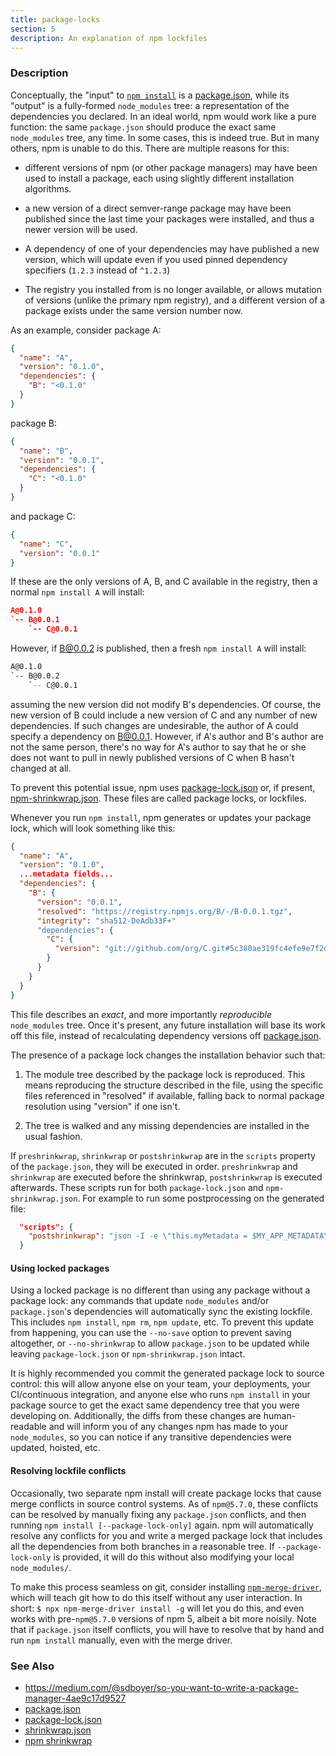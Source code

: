 ```yaml
---
title: package-locks
section: 5
description: An explanation of npm lockfiles
---
```


### Description

Conceptually, the "input" to [`npm install`](/cli-commands/npm-install) is a [package.json](/configuring-npm/package-json), while its
"output" is a fully-formed `node_modules` tree: a representation of the
dependencies you declared. In an ideal world, npm would work like a pure
function: the same `package.json` should produce the exact same `node_modules`
tree, any time. In some cases, this is indeed true. But in many others, npm is
unable to do this. There are multiple reasons for this:

* different versions of npm (or other package managers) may have been used to install a package, each using slightly different installation algorithms.

* a new version of a direct semver-range package may have been published since the last time your packages were installed, and thus a newer version will be used.

* A dependency of one of your dependencies may have published a new version, which will update even if you used pinned dependency specifiers (`1.2.3` instead of `^1.2.3`)

* The registry you installed from is no longer available, or allows mutation of versions (unlike the primary npm registry), and a different version of a package exists under the same version number now.

As an example, consider package A:

```json
{
  "name": "A",
  "version": "0.1.0",
  "dependencies": {
    "B": "<0.1.0"
  }
}
```

package B:

```json
{
  "name": "B",
  "version": "0.0.1",
  "dependencies": {
    "C": "<0.1.0"
  }
}
```

and package C:
```json
{
  "name": "C",
  "version": "0.0.1"
}
```

If these are the only versions of A, B, and C available in the
registry, then a normal `npm install A` will install:

```json
A@0.1.0
`-- B@0.0.1
    `-- C@0.0.1
```

However, if B@0.0.2 is published, then a fresh `npm install A` will
install:

```bash
A@0.1.0
`-- B@0.0.2
    `-- C@0.0.1
```

assuming the new version did not modify B's dependencies. Of course,
the new version of B could include a new version of C and any number
of new dependencies. If such changes are undesirable, the author of A
could specify a dependency on B@0.0.1. However, if A's author and B's
author are not the same person, there's no way for A's author to say
that he or she does not want to pull in newly published versions of C
when B hasn't changed at all.

To prevent this potential issue, npm uses [package-lock.json](/configuring-npm/package-lock-json) or, if present, [npm-shrinkwrap.json](/configuring-npm/shrinkwrap-json). These files are called package locks, or lockfiles.

Whenever you run `npm install`, npm generates or updates your package lock,
which will look something like this:

```json
{
  "name": "A",
  "version": "0.1.0",
  ...metadata fields...
  "dependencies": {
    "B": {
      "version": "0.0.1",
      "resolved": "https://registry.npmjs.org/B/-/B-0.0.1.tgz",
      "integrity": "sha512-DeAdb33F+"
      "dependencies": {
        "C": {
          "version": "git://github.com/org/C.git#5c380ae319fc4efe9e7f2d9c78b0faa588fd99b4"
        }
      }
    }
  }
}
```

This file describes an *exact*, and more importantly *reproducible*
`node_modules` tree. Once it's present, any future installation will base its
work off this file, instead of recalculating dependency versions off
[package.json](/configuring-npm/package-json).

The presence of a package lock changes the installation behavior such that:

1. The module tree described by the package lock is reproduced. This means
reproducing the structure described in the file, using the specific files
referenced in "resolved" if available, falling back to normal package resolution
using "version" if one isn't.

2. The tree is walked and any missing dependencies are installed in the usual
fashion.

If `preshrinkwrap`, `shrinkwrap` or `postshrinkwrap` are in the `scripts`
property of the `package.json`, they will be executed in order. `preshrinkwrap`
and `shrinkwrap` are executed before the shrinkwrap, `postshrinkwrap` is
executed afterwards. These scripts run for both `package-lock.json` and
`npm-shrinkwrap.json`. For example to run some postprocessing on the generated
file:

```json
  "scripts": {
    "postshrinkwrap": "json -I -e \"this.myMetadata = $MY_APP_METADATA\""
  }
```

#### Using locked packages

Using a locked package is no different than using any package without a package
lock: any commands that update `node_modules` and/or `package.json`'s
dependencies will automatically sync the existing lockfile. This includes `npm
install`, `npm rm`, `npm update`, etc. To prevent this update from happening,
you can use the `--no-save` option to prevent saving altogether, or
`--no-shrinkwrap` to allow `package.json` to be updated while leaving
`package-lock.json` or `npm-shrinkwrap.json` intact.

It is highly recommended you commit the generated package lock to source
control: this will allow anyone else on your team, your deployments, your
CI/continuous integration, and anyone else who runs `npm install` in your
package source to get the exact same dependency tree that you were developing
on. Additionally, the diffs from these changes are human-readable and will
inform you of any changes npm has made to your `node_modules`, so you can notice
if any transitive dependencies were updated, hoisted, etc.

#### Resolving lockfile conflicts

Occasionally, two separate npm install will create package locks that cause
merge conflicts in source control systems. As of `npm@5.7.0`, these conflicts
can be resolved by manually fixing any `package.json` conflicts, and then
running `npm install [--package-lock-only]` again. npm will automatically
resolve any conflicts for you and write a merged package lock that includes all
the dependencies from both branches in a reasonable tree. If
`--package-lock-only` is provided, it will do this without also modifying your
local `node_modules/`.

To make this process seamless on git, consider installing
[`npm-merge-driver`](https://npm.im/npm-merge-driver), which will teach git how
to do this itself without any user interaction. In short: `$ npx
npm-merge-driver install -g` will let you do this, and even works with
pre-`npm@5.7.0` versions of npm 5, albeit a bit more noisily. Note that if
`package.json` itself conflicts, you will have to resolve that by hand and run
`npm install` manually, even with the merge driver.

### See Also

* https://medium.com/@sdboyer/so-you-want-to-write-a-package-manager-4ae9c17d9527
* [package.json](/configuring-npm/package-json)
* [package-lock.json](/configuring-npm/package-lock-json)
* [shrinkwrap.json](/configuring-npm/shrinkwrap-json)
* [npm shrinkwrap](/cli-commands/npm-shrinkwrap)
